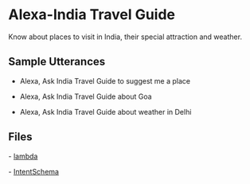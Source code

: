 # Alexa-India Travel Guide

Know about places to visit in India, their special attraction and weather.


## Sample Utterances

 * Alexa, Ask India Travel Guide to suggest me a place

 * Alexa, Ask India Travel Guide about Goa

 * Alexa, Ask India Travel Guide about weather in Delhi

## Files

 \- [lambda](/lambda/index.js)

 \- [IntentSchema](/speechAssets/IntentSchema.json)